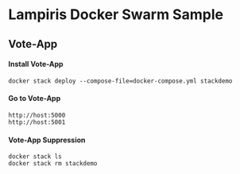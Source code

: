# Lampiris Docker Swarm Sample


## Vote-App

#### Install Vote-App
```
docker stack deploy --compose-file=docker-compose.yml stackdemo
```

#### Go to Vote-App
```
http://host:5000
http://host:5001
```

#### Vote-App Suppression
```
docker stack ls
docker stack rm stackdemo
```
